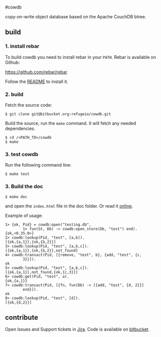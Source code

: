 #cowdb

copy-on-write object database based on the Apache CouchDB btree.

## build

### 1. install rebar
To build cowdb you need to install rebar in your `PATH`. Rebar is
available on Github:

https://github.com/rebar/rebar

Follow the
[README](https://github.com/rebar/rebar/blob/master/README.md) to
install it.

### 2. build

Fetch the source code:

    $ git clone git@bitbucket.org:refugeio/cowdb.git

Build the source, run the `make` command. It will fetch any needed
dependencies.

    $ cd /<PATH_TO>/cowdb
    $ make

### 3. test cowdb

Run the following command line:

    $ make test


### 3. Build the doc

    $ make doc

and open the `index.html` file in the doc folder. Or read it
[online](http://refugeio.bitbucket.org/cowdb/index.html).


Example of usage:

        
    1> {ok, Pid} = cowdb:open("testing.db",
            1> fun(St, Db) -> cowdb:open_store(Db, "test") end).
    {ok,<0.35.0>}
    2> cowdb:lookup(Pid, "test", [a,b]).
    [{ok,{a,1}},{ok,{b,2}}]
    3> cowdb:lookup(Pid, "test", [a,b,c]).
    [{ok,{a,1}},{ok,{b,2}},not_found]
    4> cowdb:transact(Pid, [{remove, "test", b}, {add, "test", {c,
            3}}]).
    ok
    5> cowdb:lookup(Pid, "test", [a,b,c]).
    [{ok,{a,1}},not_found,{ok,{c,3}}]
    6> cowdb:get(Pid, "test", a).
    {ok,{a,1}}
    7> cowdb:transact(Pid, [{fn, fun(Db) -> [{add, "test", {d, 2}}]
            end}]).
    ok
    8> cowdb:lookup(Pid, "test", [d]).
    [{ok,{d,2}}]

## contribute

Open Issues and Support tickets in [Jira](https://issues.refuge.io/browse/COWDB
).
Code is available on [bitbucket](https://bitbucket.org/refugeio/cowdb).

